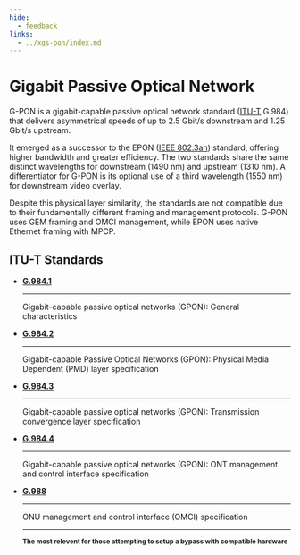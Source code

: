 ```yaml
---
hide:
  - feedback
links:
  - ../xgs-pon/index.md
---
```


# Gigabit Passive Optical Network

G-PON is a gigabit-capable passive optical network standard ([ITU-T](#itu-t-standards) G.984) that delivers
asymmetrical speeds of up to 2.5 Gbit/s downstream and 1.25 Gbit/s upstream.

It emerged as a successor to the EPON ([IEEE 802.3ah]) standard, offering higher bandwidth and greater efficiency. The
two standards share the same distinct wavelengths for downstream (1490 nm) and upstream (1310 nm). A differentiator
for G-PON is its optional use of a third wavelength (1550 nm) for downstream video overlay.

Despite this physical layer similarity, the standards are not compatible due to their fundamentally different framing
and management protocols. G-PON uses GEM framing and OMCI management, while EPON uses native Ethernet framing with
MPCP.

  [IEEE 802.3ah]: https://en.wikipedia.org/wiki/IEEE_802.3

## ITU-T Standards

<div class="grid cards" markdown>

-   __[G.984.1]__

    ---

    Gigabit-capable passive optical networks (GPON): General characteristics

-   __[G.984.2]__

    ---

    Gigabit-capable Passive Optical Networks (GPON): Physical Media Dependent (PMD) layer specification

-   __[G.984.3]__

    ---

    Gigabit-capable passive optical networks (GPON): Transmission convergence layer specification

-   __[G.984.4]__

    ---

    Gigabit-capable passive optical networks (GPON): ONT management and control interface specification

-   __[G.988]__

    ---

    ONU management and control interface (OMCI) specification

    ---

    <small>__The most relevent for those attempting to setup a bypass with compatible hardware__</small>

</div>

  [G.984.1]: https://www.itu.int/rec/T-REC-G.984.1/en
  [G.984.2]: https://www.itu.int/rec/T-REC-G.984.2/en
  [G.984.3]: https://www.itu.int/rec/T-REC-G.984.3/en
  [G.984.4]: https://www.itu.int/rec/T-REC-G.984.4/en
  [G.988]: http://www.itu.int/rec/T-REC-G.988/en

